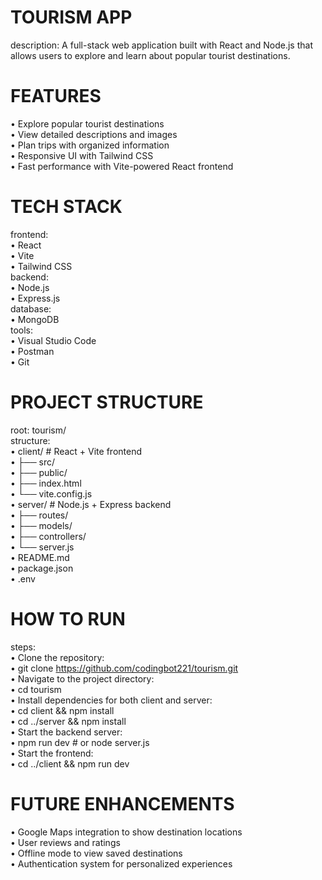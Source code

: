 # TOURISM APP<br>
description: A full-stack web application built with React and Node.js that allows users to explore and learn about popular tourist destinations.<br>

# FEATURES<br>
  • Explore popular tourist destinations<br>
  • View detailed descriptions and images<br>
  • Plan trips with organized information<br>
  • Responsive UI with Tailwind CSS<br>
  • Fast performance with Vite-powered React frontend<br>

# TECH STACK<br>
  frontend:<br>
    • React<br>
    • Vite<br>
    • Tailwind CSS<br>
  backend:<br>
    • Node.js<br>
    • Express.js<br>
  database:<br>
    • MongoDB<br>
  tools:<br>
    • Visual Studio Code<br>
    • Postman<br>
    • Git<br>

# PROJECT STRUCTURE<br>
  root: tourism/<br>
  structure:<br>
    • client/            # React + Vite frontend<br>
    • ├── src/<br>
    • ├── public/<br>
    • ├── index.html<br>
    • └── vite.config.js<br>
    • server/            # Node.js + Express backend<br>
    • ├── routes/<br>
    • ├── models/<br>
    • ├── controllers/<br>
    • └── server.js<br>
    • README.md<br>
    • package.json<br>
    • .env<br>

# HOW TO RUN<br>
  steps:<br>
    • Clone the repository:<br>
    • git clone https://github.com/codingbot221/tourism.git<br>
    • Navigate to the project directory:<br>
    • cd tourism<br>
    • Install dependencies for both client and server:<br>
    • cd client && npm install<br>
    • cd ../server && npm install<br>
    • Start the backend server:<br>
    • npm run dev  # or node server.js<br>
    • Start the frontend:<br>
    • cd ../client && npm run dev<br>

# FUTURE ENHANCEMENTS<br>
  • Google Maps integration to show destination locations<br>
  • User reviews and ratings<br>
  • Offline mode to view saved destinations<br>
  • Authentication system for personalized experiences<br>
